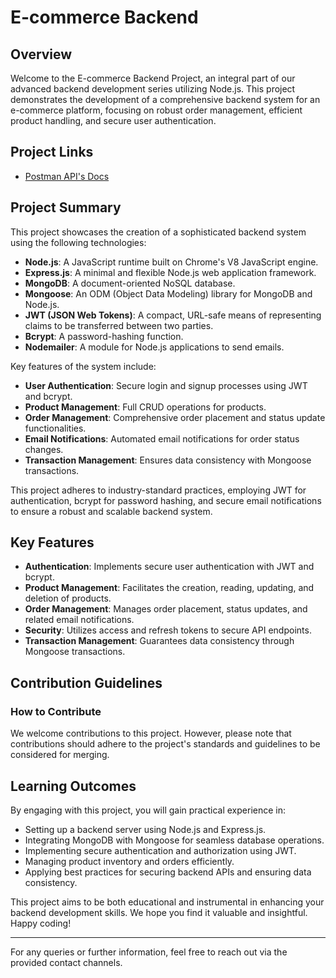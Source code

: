 # E-commerce Backend 

## Overview

Welcome to the E-commerce Backend Project, an integral part of our advanced backend development series utilizing Node.js. This project demonstrates the development of a comprehensive backend system for an e-commerce platform, focusing on robust order management, efficient product handling, and secure user authentication.

## Project Links

- [Postman API's Docs](https://documenter.getpostman.com/view/28434920/2sA3drGZbU)

## Project Summary

This project showcases the creation of a sophisticated backend system using the following technologies:

- **Node.js**: A JavaScript runtime built on Chrome's V8 JavaScript engine.
- **Express.js**: A minimal and flexible Node.js web application framework.
- **MongoDB**: A document-oriented NoSQL database.
- **Mongoose**: An ODM (Object Data Modeling) library for MongoDB and Node.js.
- **JWT (JSON Web Tokens)**: A compact, URL-safe means of representing claims to be transferred between two parties.
- **Bcrypt**: A password-hashing function.
- **Nodemailer**: A module for Node.js applications to send emails.

Key features of the system include:

- **User Authentication**: Secure login and signup processes using JWT and bcrypt.
- **Product Management**: Full CRUD operations for products.
- **Order Management**: Comprehensive order placement and status update functionalities.
- **Email Notifications**: Automated email notifications for order status changes.
- **Transaction Management**: Ensures data consistency with Mongoose transactions.

This project adheres to industry-standard practices, employing JWT for authentication, bcrypt for password hashing, and secure email notifications to ensure a robust and scalable backend system.

## Key Features

- **Authentication**: Implements secure user authentication with JWT and bcrypt.
- **Product Management**: Facilitates the creation, reading, updating, and deletion of products.
- **Order Management**: Manages order placement, status updates, and related email notifications.
- **Security**: Utilizes access and refresh tokens to secure API endpoints.
- **Transaction Management**: Guarantees data consistency through Mongoose transactions.

## Contribution Guidelines

### How to Contribute

We welcome contributions to this project. However, please note that contributions should adhere to the project's standards and guidelines to be considered for merging.

## Learning Outcomes

By engaging with this project, you will gain practical experience in:

- Setting up a backend server using Node.js and Express.js.
- Integrating MongoDB with Mongoose for seamless database operations.
- Implementing secure authentication and authorization using JWT.
- Managing product inventory and orders efficiently.
- Applying best practices for securing backend APIs and ensuring data consistency.

This project aims to be both educational and instrumental in enhancing your backend development skills. We hope you find it valuable and insightful. Happy coding!

---

For any queries or further information, feel free to reach out via the provided contact channels.
